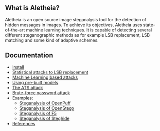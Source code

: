 
## What is Aletheia?

Aletheia is an open source image steganalysis tool for the detection of hidden messages in images. To achieve its objectives, Aletheia uses state-of-the-art machine learning techniques. It is capable of detecting several different steganographic methods as for example LSB replacement, LSB matching and some kind of adaptive schemes.


## Documentation

- [Install](/doc/INSTALL.md)
- [Statistical attacks to LSB replacement](/doc/LSBR.md)
- [Machine Learning based attacks](/doc/ML.md)
- [Using pre-built models](/doc/PRE-BUILT.md)
- [The ATS attack](/doc/ATS.md)
- [Brute-force password attack](/doc/BRUTE-FORCE.md)
- Examples:
	* [Steganalysis of OpenPuff](/doc/OPENPUFF.md)
	* [Steganalysis of OpenStego](/doc/OPENSTEGO.md)
	* [Steganalysis of F5](/doc/F5.md)
	* [Steganalysis of Steghide](/doc/Steghide.md)
- [References](/doc/REFERENCES.md)



